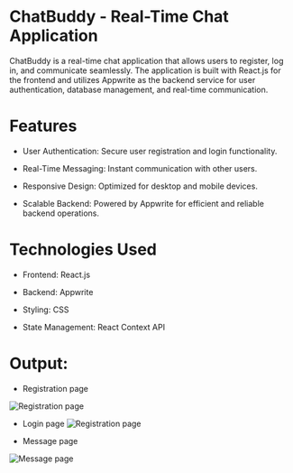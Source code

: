 
# ChatBuddy - Real-Time Chat Application

ChatBuddy is a real-time chat application that allows users to register, log in, and communicate seamlessly. The application is built with React.js for the frontend and utilizes Appwrite as the backend service for user authentication, database management, and real-time communication.

# Features
- User Authentication: Secure user registration and login functionality.

- Real-Time Messaging: Instant communication with other users.

- Responsive Design: Optimized for desktop and mobile devices.

- Scalable Backend: Powered by Appwrite for efficient and reliable backend operations.

# Technologies Used
- Frontend: React.js

- Backend: Appwrite

-  Styling: CSS

- State Management: React Context API 


# Output:



- Registration page
<img src="https://github.com/irshad1601/ChatBuddy/blob/main/src/assets/register.JPG" alt="Registration page" />

- Login page
  <img src="https://github.com/irshad1601/ChatBuddy/blob/main/src/assets/login.JPG" alt="Registration page" />
 

- Message page
<img src="https://github.com/irshad1601/ChatBuddy/blob/main/src/assets/message.JPG" alt="Message page" />



